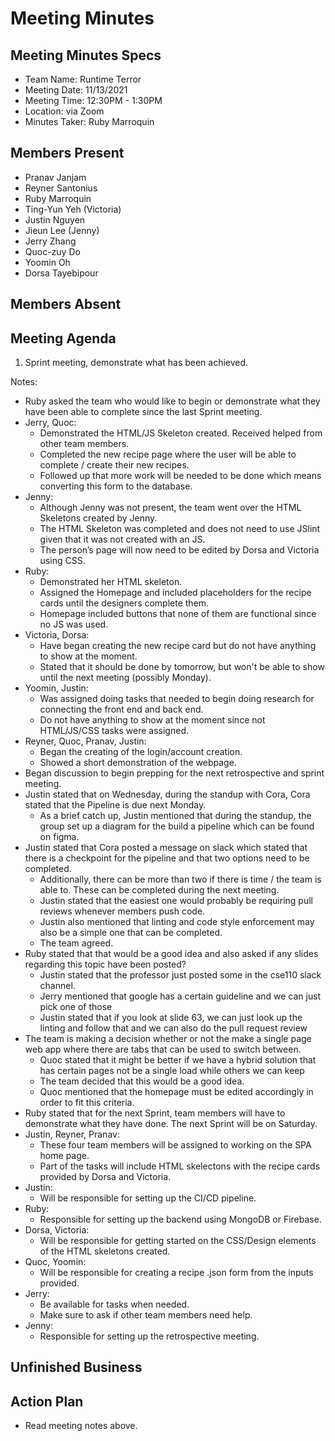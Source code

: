 # Meeting Minutes
## Meeting Minutes Specs
- Team Name: Runtime Terror
- Meeting Date: 11/13/2021
- Meeting Time: 12:30PM - 1:30PM
- Location: via Zoom
- Minutes Taker: Ruby Marroquin

## Members Present 
- Pranav Janjam
- Reyner Santonius
- Ruby Marroquin
- Ting-Yun Yeh (Victoria)
- Justin Nguyen
- Jieun Lee (Jenny)
- Jerry Zhang
- Quoc-zuy Do
- Yoomin Oh
- Dorsa Tayebipour


## Members Absent 

## Meeting Agenda
1. Sprint meeting, demonstrate what has been achieved. 

Notes: 
- Ruby asked the team who would like to begin or demonstrate what they have been able to complete since the last Sprint meeting. 
- Jerry, Quoc:
  - Demonstrated the HTML/JS Skeleton created. Received helped from other team members. 
  - Completed the new recipe page where the user will be able to complete / create their new recipes. 
  - Followed up that more work will be needed to be done which means converting this form to the database. 
- Jenny: 
  - Although Jenny was not present, the team went over the HTML Skeletons created by Jenny. 
  - The HTML Skeleton was completed and does not need to use JSlint given that it was not created with an JS. 
  - The person’s page will now need to be edited by Dorsa and Victoria using CSS. 
- Ruby: 
  - Demonstrated her HTML skeleton. 
  - Assigned the Homepage and included placeholders for the recipe cards until the designers complete them. 
  - Homepage included buttons that none of them are functional since no JS was used. 
- Victoria, Dorsa: 
  - Have began creating the new recipe card but do not have anything to show at the moment. 
  - Stated that it should be done by tomorrow, but won't be able to show until the next meeting (possibly Monday). 
- Yoomin, Justin: 
  - Was  assigned doing tasks that needed to begin doing research for connecting the front end and back end. 
  - Do not have anything to show at the moment since not HTML/JS/CSS tasks were assigned. 
- Reyner, Quoc, Pranav, Justin: 
  - Began the creating of the login/account creation. 
  - Showed a short demonstration of the webpage. 
- Began discussion to begin prepping for the next retrospective and sprint meeting. 
- Justin stated that on Wednesday, during the standup with Cora, Cora stated that the Pipeline is due next Monday. 
  - As a brief catch up, Justin mentioned that during the standup, the group set up a diagram for the build a pipeline which can be found on figma. 
- Justin stated that Cora posted a message on slack which stated that there is a checkpoint for the pipeline and that two options need to be completed. 
  - Additionally, there can be more than two if there is time / the team is able to. These can be completed during the next meeting. 
  - Justin stated that the easiest one would probably be requiring pull reviews whenever members push code. 
  - Justin also mentioned that linting and code style enforcement may also be a simple one that can be completed. 
  - The team agreed. 
- Ruby stated that that would be a good idea and also asked if any slides regarding this topic have been posted?
  - Justin stated that the professor just posted some in the cse110 slack channel. 
  - Jerry mentioned that google has a certain guideline and we can just pick one of those
  - Justin stated that if you look at slide 63, we can just look up the linting and follow that and we can also do the pull request review 
- The team is making a decision whether or not the make a single page web app where there are tabs that can be used to switch between. 
  - Quoc stated that it might be better if we have a hybrid solution that has certain pages not be a single load while others we can keep 
  - The team decided that this would be a good idea. 
  - Quoc mentioned that the homepage must be edited accordingly in order to fit this criteria. 
- Ruby stated that for the next Sprint, team members will have to demonstrate what they have done. The next Sprint will be on Saturday. 
- Justin, Reyner, Pranav: 
  - These four team members will be assigned to working on the SPA home page. 
  - Part of the tasks will include HTML skelectons with the recipe cards provided by Dorsa and Victoria. 
- Justin: 
  - Will be responsible for setting up the CI/CD pipeline. 
- Ruby: 
  - Responsible for setting up the backend using MongoDB or Firebase. 
- Dorsa, Victoria: 
  - Will be responsible for getting started on the CSS/Design elements of the HTML skeletons created. 
- Quoc, Yoomin: 
  - Will be responsible for creating a recipe .json form from the inputs provided. 
- Jerry: 
  - Be available for tasks when needed. 
  - Make sure to ask if other team members need help.
- Jenny: 
  - Responsible for setting up the retrospective meeting.   

## Unfinished Business

## Action Plan 
- Read meeting notes above. 
